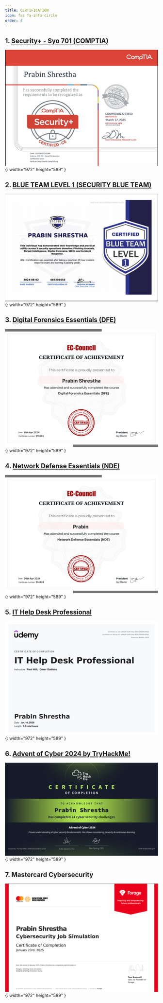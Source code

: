 ```yaml
---
title: CERTIFICATION
icon: fas fa-info-circle
order: 4
---
```

## 1. [Security+ - Syo 701 (COMPTIA)](https://www.credly.com/earner/earned/badge/c895c998-925e-47e2-9261-597fa1eae7d9) 


![Desktop View](../assets/img/favicon/certificatioin/sec+.png){: width="972" height="589" }

## 2. [BLUE TEAM LEVEL 1 (SECURITY BLUE TEAM)](https://www.credly.com/badges/5a5c60fa-431c-435c-90ad-f17a53f4c029) 


![Desktop View](../assets/img/favicon/certificatioin/BTL1.png){: width="972" height="589" }


## 3. [Digital Forensics Essentials (DFE)](https://codered.eccouncil.org/certificate/b8e58184-161e-4dba-bc49-d17d93d7583b?logged=true) 


![Desktop View](../assets/img/favicon/certificatioin/DFE.png){: width="972" height="589" }

## 4. [Network Defense Essentials (NDE)](https://codered.eccouncil.org/certificate/195797c0-765e-4509-8826-20b2c407fd06?logged=true) 


![Desktop View](../assets/img/favicon/certificatioin/NDE.png){: width="972" height="589" }

## 5. [IT Help Desk Professional](https://gale.udemy.com/certificate/UC-e2ffddf7-8e16-41ee-9013-05b681c191a8/) 


![Desktop View](../assets/img/favicon/certificatioin/it_help_desk.jpg){: width="972" height="589" }

## 6. [Advent of Cyber 2024 by TryHackMe!](https://tryhackme.com/r/certificate/THM-VHBUOMEQY9) 


![Desktop View](../assets/img/favicon/certificatioin/advent_of_cyber.png){: width="972" height="589" }

## 7. Mastercard Cybersecurity

![Desktop View](../assets/img/favicon/certificatioin/forage1.png){: width="972" height="589" }
